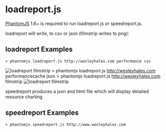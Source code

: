 # loadreport.js
[PhantomJS](http://www.phantomjs.org/) 1.6+ is required to run loadreport.js or speedreport.js.

loadreport will write, to csv or json (filmstrip writes to png):
## loadreport Examples
    > phantomjs loadreport.js http://wesleyhales.com performance csv
![loadreport filmstrip](https://raw.github.com/wesleyhales/loadreport/master/readme/cnn-loadreport.png)
    > phantomjs loadreport.js http://wesleyhales.com performancecache json
    > phantomjs loadreport.js http://wesleyhales.com filmstrip 
![loadreport filmstrip](https://github.com/wesleyhales/loadreport/blob/master/readme/cnn-filmstrip.png)

speedreport produces a json and html file which will display detailed resource charting
## speedreport Examples
    > phantomjs speedreport.js http://www.wesleyhales.com

